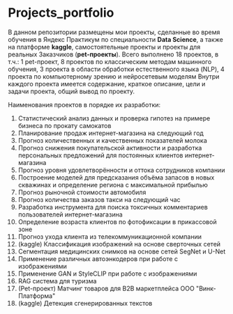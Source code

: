 # Projects_portfolio
В данном репозитории размещены мои проекты, сделанные во время обучения в Яндекс Практикум по специальности **Data Science**, а также на платформе **kaggle**, самостоятельные проекты и проекты для реальных Заказчиков (**pet-проекты**).
Всего выполнено 18 проектов, в т.ч.: 1 pet-проект, 8 проектов по классическим методам машинного обучения, 3 проекта в области обработки естественного языка (NLP), 4 проекта по компьютерному зрению и нейросетевым моделям
Внутри каждого проекта имеется содержание, краткое описание, цели и задачи проекта, общий вывод по проекту. 

Наименования проектов в порядке их разработки:
1. Статистический анализ данных и проверка гипотез на примере бизнеса по прокату самокатов
2. Планирование продаж интернет-магазина на следующий год
3. Прогноз количественных и качественных показателей молока
4. Прогноз снижения покупательской активности и разработка персональных предложений для постоянных клиентов интернет-магазина
5. Прогноз уровня удовлетворённости и оттока сотрудников компании
6. Построение моделей для предсказания объёма запасов в новых скважинах и определение региона с максимальной прибылью
7. Прогноз рыночной стоимости автомобиля
8. Прогноз количества заказов такси на следующий час
9. Разработка инструмента для поиска токсичных комментариев пользователей интернет-магазина
10. Определение возраста клиентов по фотофиксации в прикассовой зоне
11. Прогноз ухода клиента из телекоммуникационной компании
12. (kaggle) Классификация изображений на основе сверточных сетей
13. Сегментация медицинских снимков на основе сетей SegNet и U-Net
14. Применение различных автоэнкодеров при работе с изображениями
15. Применение GAN и StyleCLIP при работе с изображениями
16. RAG система для туризма
17. (Pet-проект) Матчинг товаров для B2B маркетплейса ООО "Винк-Платформа"
18. (kaggle) Детекция сгенерированных текстов

